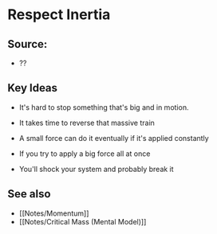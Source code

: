 # Respect Inertia

## Source:
- ??

## Key Ideas
- It's hard to stop something that's big and in motion.
- It takes time to reverse that massive train
- A small force can do it eventually if it's applied constantly

- If you try to apply a big force all at once
- You'll shock your system and probably break it

## See also
- [[Notes/Momentum]]
- [[Notes/Critical Mass (Mental Model)]]